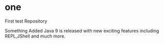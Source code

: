 # one
First test Repository

Something Added
Java 9 is released with new exciting features including REPL,JShell and much more.
